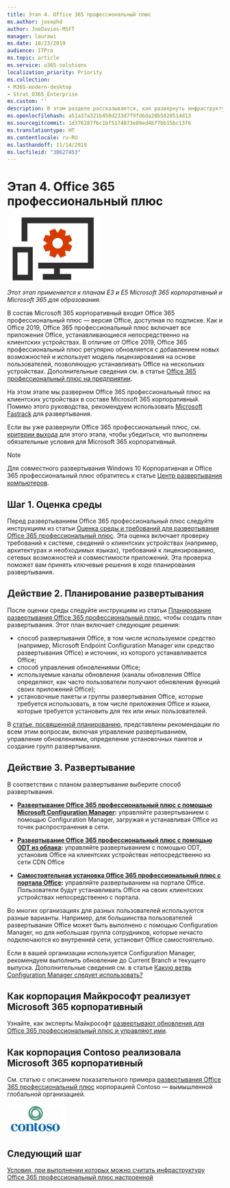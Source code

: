 ```yaml
---
title: Этап 4. Office 365 профессиональный плюс
ms.author: josephd
author: JoeDavies-MSFT
manager: laurawi
ms.date: 10/23/2019
audience: ITPro
ms.topic: article
ms.service: o365-solutions
localization_priority: Priority
ms.collection:
- M365-modern-desktop
- Strat_O365_Enterprise
ms.custom: ''
description: В этом разделе рассказывается, как развернуть инфраструктуру Office 365 профессиональный плюс для Microsoft 365 корпоративный.
ms.openlocfilehash: a51a37a321b450d233d7f9fd6da28b5828514d13
ms.sourcegitcommit: 1d376287f6c1bf5174873e89ed4bf7bb15bc13f6
ms.translationtype: HT
ms.contentlocale: ru-RU
ms.lasthandoff: 11/14/2019
ms.locfileid: "38627453"
---
```

# <a name="phase-4-office-365-proplus"></a>Этап 4. Office 365 профессиональный плюс

![Этап 4. Office 365 профессиональный плюс](./media/deploy-foundation-infrastructure/O365proplus_icon.png)

*Этот этап применяется к планам E3 и E5 Microsoft 365 корпоративный и Microsoft 365 для образования.*

В состав Microsoft 365 корпоративный входит Office 365 профессиональный плюс — версия Office, доступная по подписке. Как и Office 2019, Office 365 профессиональный плюс включает все приложения Office, устанавливающиеся непосредственно на клиентских устройствах. В отличие от Office 2019, Office 365 профессиональный плюс регулярно обновляется с добавлением новых возможностей и использует модель лицензирования на основе пользователей, позволяющую устанавливать Office на нескольких устройствах. Дополнительные сведения см. в статье [Office 365 профессиональный плюс на предприятии](https://docs.microsoft.com/deployoffice/about-office-365-proplus-in-the-enterprise).

На этом этапе мы развернем Office 365 профессиональный плюс на клиентских устройствах в составе Microsoft 365 корпоративный. Помимо этого руководства, рекомендуем использовать [Microsoft Fastrack](https://fasttrack.microsoft.com/office) для развертывания. 

Если вы уже развернули Office 365 профессиональный плюс, см. [критерии выхода](office365proplus-exit-criteria.md) для этого этапа, чтобы убедиться, что выполнены обязательные условия для Microsoft 365 корпоративный.

>[!Note]
>Для совместного развертывания Windows 10 Корпоративная и Office 365 профессиональный плюс обратитесь к статье [Центр развертывания компьютеров](desktop-deployment-center-home.md).
>

## <a name="step-1-assess-your-environment"></a>Шаг 1. Оценка среды

Перед развертыванием Office 365 профессиональный плюс следуйте инструкциям из статьи [Оценка среды и требований для развертывания Office 365 профессиональный плюс](https://docs.microsoft.com/DeployOffice/assess-office-365-proplus). Эта оценка включает проверку требований к системе, сведений о клиентских устройствах (например, архитектурах и необходимых языках), требований к лицензированию, сетевых возможностей и совместимости приложений. Эта проверка поможет вам принять ключевые решения в ходе планирования развертывания.

## <a name="step-2-plan-your-deployment"></a>Действие 2. Планирование развертывания

После оценки среды следуйте инструкциям из статьи [Планирование развертывания Office 365 профессиональный плюс](https://docs.microsoft.com/DeployOffice/plan-office-365-proplus), чтобы создать план развертывания. Этот план включает следующие решения: 

- способ развертывания Office, в том числе используемое средство (например, Microsoft Endpoint Configuration Manager или средство развертывания Office) и источник, из которого устанавливается Office;
- способ управления обновлениями Office;
- используемые каналы обновления (каналы обновления Office определяют, как часто пользователи получают обновления функций своих приложений Office);
- установочные пакеты и группы развертывания Office, которые требуется использовать, в том числе приложения Office и языки, которые требуется установить для тех или иных пользователей.

В [статье, посвященной планированию](https://docs.microsoft.com/DeployOffice/plan-office-365-proplus), представлены рекомендации по всем этим вопросам, включая управление развертыванием, управление обновлениями, определение установочных пакетов и создание групп развертывания. 

## <a name="step-3-deploy"></a>Действие 3. Развертывание

В соответствии с планом развертывания выберите способ развертывания.

- **[Развертывание Office 365 профессиональный плюс с помощью Microsoft Configuration Manager](https://docs.microsoft.com/deployoffice/deploy-office-365-proplus-with-system-center-configuration-manager):** управляйте развертыванием с помощью Configuration Manager, загружая и устанавливая Office из точек распространения в сети.

- **[Развертывание Office 365 профессиональный плюс с помощью ODT из облака](https://docs.microsoft.com/deployoffice/deploy-office-365-proplus-from-the-cloud):** управляйте развертыванием с помощью ODT, установив Office на клиентских устройствах непосредственно из сети CDN Office
 
- **[Самостоятельная установка Office 365 профессиональный плюс с портала Office](https://support.office.com/article/Download-and-install-or-reinstall-Office-365-or-Office-2016-on-a-PC-or-Mac-4414EAAF-0478-48BE-9C42-23ADC4716658):** управляйте развертыванием на портале Office. Пользователи будут устанавливать Office на своих клиентских устройствах непосредственно с портала.

Во многих организациях для разных пользователей используются разные варианты. Например, для большинства пользователей развертывание Office может быть выполнено с помощью Configuration Manager, но для небольшая группа сотрудников, которые нечасто подключаются ко внутренней сети, установит Office самостоятельно. 

Если в вашей организации используется Configuration Manager, рекомендуем выполнить обновление до Current Branch и текущего выпуска. Дополнительные сведения см. в статье [Какую ветвь Configuration Manager следует использовать?](https://docs.microsoft.com/sccm/core/understand/which-branch-should-i-use)

## <a name="how-microsoft-does-microsoft-365-enterprise"></a>Как корпорация Майкрософт реализует Microsoft 365 корпоративный

Узнайте, как эксперты Майкрософт [развертывают обновления для Office 365 профессиональный плюс и управляют ими](https://www.microsoft.com/itshowcase/deploying-and-managing-microsoft-365#primaryR7).

## <a name="how-contoso-did-microsoft-365-enterprise"></a>Как корпорация Contoso реализовала Microsoft 365 корпоративный

См. статью с описанием показательного примера [развертывания Office 365 профессиональный плюс](contoso-o365pp.md) корпорацией Contoso — вымышленной глобальной организацией.

![Корпорация Contoso](./media/contoso-overview/contoso-icon.png)

## <a name="next-step"></a>Следующий шаг

[Условия, при выполнении которых можно считать инфраструктуру Office 365 профессиональный плюс настроенной](office365proplus-exit-criteria.md)
